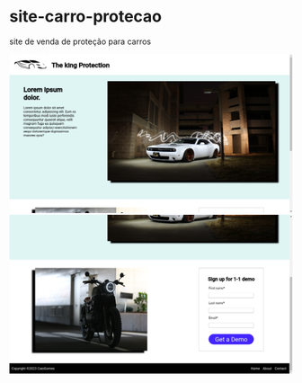 # site-carro-protecao
 site de venda de proteção para carros

  <img src="/img-videos/Screenshot%20from%202023-07-17%2022-30-52.png">
    <img src="/img-videos/Screenshot%20from%202023-07-17%2022-32-13.png">
